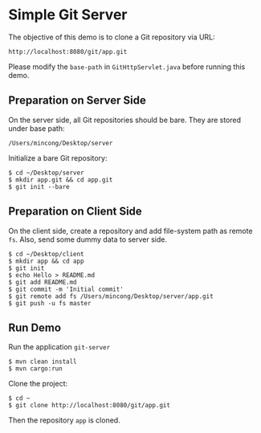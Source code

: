 # Simple Git Server

The objective of this demo is to clone a Git repository via URL:

    http://localhost:8080/git/app.git

Please modify the `base-path` in `GitHttpServlet.java` before running
this demo.

## Preparation on Server Side

On the server side, all Git repositories should be bare. They are stored under
base path:

    /Users/mincong/Desktop/server

Initialize a bare Git repository:

    $ cd ~/Desktop/server
    $ mkdir app.git && cd app.git
    $ git init --bare

## Preparation on Client Side

On the client side, create a repository and add file-system path as remote `fs`.
Also, send some dummy data to server side.

    $ cd ~/Desktop/client
    $ mkdir app && cd app
    $ git init
    $ echo Hello > README.md
    $ git add README.md
    $ git commit -m 'Initial commit'
    $ git remote add fs /Users/mincong/Desktop/server/app.git
    $ git push -u fs master

## Run Demo

Run the application `git-server`

    $ mvn clean install
    $ mvn cargo:run

Clone the project:

    $ cd ~
    $ git clone http://localhost:8080/git/app.git

Then the repository `app` is cloned.

